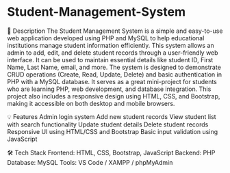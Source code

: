 # Student-Management-System
📄 Description
The Student Management System is a simple and easy-to-use web application developed using PHP and MySQL to help educational institutions manage student information efficiently. This system allows an admin to add, edit, and delete student records through a user-friendly web interface.
It can be used to maintain essential details like student ID, First Name, Last Name, email, and more. The system is designed to demonstrate CRUD operations (Create, Read, Update, Delete) and basic authentication in PHP with a MySQL database. It serves as a great mini-project for students who are learning PHP, web development, and database integration.
This project also includes a responsive design using HTML, CSS, and Bootstrap, making it accessible on both desktop and mobile browsers.

💡 Features
Admin login system
Add new student records
View student list with search functionality
Update student details
Delete student records
Responsive UI using HTML/CSS and Bootstrap
Basic input validation using JavaScript

🛠️ Tech Stack
Frontend: HTML, CSS, Bootstrap, JavaScript
Backend: PHP
Database: MySQL
Tools: VS Code / XAMPP / phpMyAdmin

